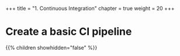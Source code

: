 +++
title = "1. Continuous Integration"
chapter = true
weight = 20
+++

# Create a basic CI pipeline

{{% children showhidden="false" %}}


